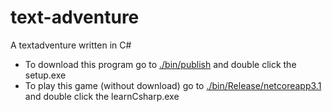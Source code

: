 # text-adventure
A textadventure written in C#

- To download this program go to <a href="https://github.com/Madu-de/text-adventure/tree/main/bin/publish">./bin/publish</a> and double click the setup.exe
- To play this game (without download) go to <a href="https://github.com/Madu-de/text-adventure/tree/main/bin/Release/netcoreapp3.1">./bin/Release/netcoreapp3.1</a> and double click the learnCsharp.exe
